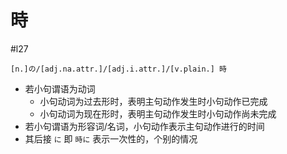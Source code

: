 # 時
 #l27  
 
```nihongo
[n.]の/[adj.na.attr.]/[adj.i.attr.]/[v.plain.] 時  
```

- 若小句谓语为动词  
  - 小句动词为过去形时，表明主句动作发生时小句动作已完成  
  - 小句动词为现在形时，表明主句动作发生时小句动作尚未完成  
- 若小句谓语为形容词/名词，小句动作表示主句动作进行的时间  
- 其后接 `に` 即 `時に` 表示一次性的，个别的情况  